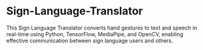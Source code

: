 # Sign-Language-Translator
This Sign Language Translator converts hand gestures to text and speech in real-time using Python, TensorFlow, MediaPipe, and OpenCV, enabling effective communication between sign language users and others.
